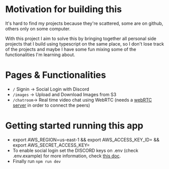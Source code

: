 # Motivation for building this
It's hard to find my projects because they're scattered, some are on github, others only on some computer.  


With this project I aim to solve this by bringing together all personal side projects that I build using typescript on the same place, so I don't lose track of the projects and maybe I have some fun mixing some of the functionalities I'm learning about.

# Pages & Functionalities
- `/` Signin -> Social Login with Discord
- `/images`  -> Upload and Download Images from S3
- `/chatroom`-> Real time video chat using WebRTC (needs a [webRTC server](https://github.com/DaviRolim/simpleWebRTC-server) in order to connect the peers)


# Getting started running this app
- export AWS_REGION=us-east-1 && export AWS_ACCESS_KEY_ID=<AWSKEY> && export AWS_SECRET_ACCESS_KEY=<AWSSECRET>
- To enable social login set the DISCORD keys on .env (check .env.example) for more information, check [this doc](https://create.t3.gg/en/usage/next-auth#setting-up-the-default-discordprovider).
- Finally run `npm run dev`